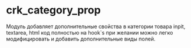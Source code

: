 # crk_category_prop
Модуль добавляет дополнительные свойства в категории товара inpit, textarea, html
код полностью на hook`s при желании можно легко модифицировать и добавить дополнительные виды полей.
